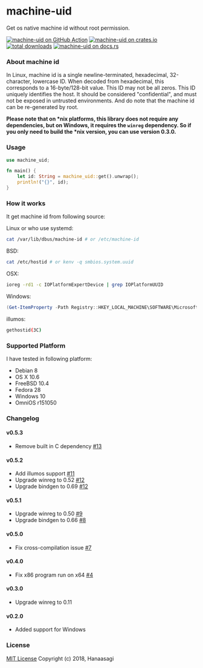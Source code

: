 # machine-uid

Get os native machine id without root permission.

[![machine-uid on GitHub Action][action-image]][action]
[![machine-uid on crates.io][cratesio-image]][cratesio]
[![total downloads][downloads-image]][cratesio]
[![machine-uid on docs.rs][docsrs-image]][docsrs]

[action-image]: https://github.com/Hanaasagi/machine-uid/actions/workflows/rust.yml/badge.svg
[action]: https://github.com/Hanaasagi/machine-uid/actions/workflows/rust.yml
[cratesio-image]: https://img.shields.io/crates/v/machine-uid.svg
[downloads-image]: https://img.shields.io/crates/d/machine-uid
[cratesio]: https://crates.io/crates/machine-uid
[docsrs-image]: https://docs.rs/machine-uid/badge.svg
[docsrs]: https://docs.rs/machine-uid

### About machine id

In Linux, machine id is a single newline-terminated, hexadecimal, 32-character, lowercase ID. When decoded from hexadecimal, this corresponds to a 16-byte/128-bit value. This ID may not be all zeros. This ID uniquely identifies the host. It should be considered "confidential", and must not be exposed in untrusted environments. And do note that the machine id can be re-generated by root.

**Please note that on \*nix platforms, this library does not require any dependencies,
but on Windows, it requires the `winreg` dependency. So if you only need to build the \*nix version,
you can use version 0.3.0.**

### Usage

```Rust
use machine_uid;

fn main() {
    let id: String = machine_uid::get().unwrap();
    println!("{}", id);
}

```

### How it works

It get machine id from following source:

Linux or who use systemd:

```Bash
cat /var/lib/dbus/machine-id # or /etc/machine-id
```

BSD:

```Bash
cat /etc/hostid # or kenv -q smbios.system.uuid
```

OSX:

```Bash
ioreg -rd1 -c IOPlatformExpertDevice | grep IOPlatformUUID
```

Windows:

```powershell
(Get-ItemProperty -Path Registry::HKEY_LOCAL_MACHINE\SOFTWARE\Microsoft\Cryptography).MachineGuid
```

illumos:

```Bash
gethostid(3C)
```

### Supported Platform

I have tested in following platform:

- Debian 8
- OS X 10.6
- FreeBSD 10.4
- Fedora 28
- Windows 10
- OmniOS r151050

### Changelog

#### v0.5.3

- Remove built in C dependency [#13](https://github.com/Hanaasagi/machine-uid/pull/13)

#### v0.5.2

- Add illumos support [#11](https://github.com/Hanaasagi/machine-uid/pull/11)
- Upgrade winreg to 0.52 [#12](https://github.com/Hanaasagi/machine-uid/pull/12)
- Upgrade bindgen to 0.69 [#12](https://github.com/Hanaasagi/machine-uid/pull/12)

#### v0.5.1

- Upgrade winreg to 0.50 [#9](https://github.com/Hanaasagi/machine-uid/pull/9)
- Upgrade bindgen to 0.66 [#8](https://github.com/Hanaasagi/machine-uid/pull/8)

#### v0.5.0

- Fix cross-compilation issue [#7](https://github.com/Hanaasagi/machine-uid/pull/7)

#### v0.4.0

- Fix x86 program run on x64 [#4](https://github.com/Hanaasagi/machine-uid/pull/4)

#### v0.3.0

- Upgrade winreg to 0.11

#### v0.2.0

- Added support for Windows

### License

[MIT License](https://github.com/Hanaasagi/machine-id/blob/master/LICENSE) Copyright (c) 2018, Hanaasagi
